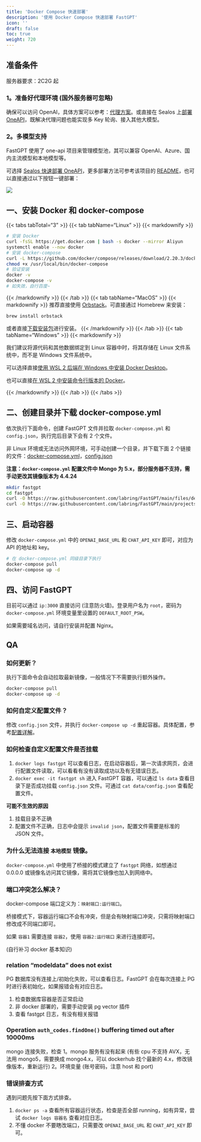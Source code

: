 ```yaml
---
title: 'Docker Compose 快速部署'
description: '使用 Docker Compose 快速部署 FastGPT'
icon: ''
draft: false
toc: true
weight: 720
---
```


## 准备条件

服务器要求：2C2G 起

### 1。准备好代理环境 (国外服务器可忽略)

确保可以访问 OpenAI，具体方案可以参考：[代理方案](/docs/installation/proxy/)。或直接在 Sealos 上[部署 OneAPI](/docs/installation/one-api)，既解决代理问题也能实现多 Key 轮询、接入其他大模型。

### 2。多模型支持

FastGPT 使用了 one-api 项目来管理模型池，其可以兼容 OpenAI、Azure、国内主流模型和本地模型等。

可选择 [Sealos 快速部署 OneAPI](/docs/installation/one-api)，更多部署方法可参考该项目的 [README](https://github.com/songquanpeng/one-api)，也可以直接通过以下按钮一键部署：

[![](https://fastly.jsdelivr.net/gh/labring-actions/templates@main/Deploy-on-Sealos.svg)](https://cloud.sealos.io/?openapp=system-fastdeploy%3FtemplateName%3Done-api)

## 一、安装 Docker 和 docker-compose

{{< tabs tabTotal=“3” >}}
{{< tab tabName=“Linux” >}}
{{< markdownify >}}

```bash
# 安装 Docker
curl -fsSL https://get.docker.com | bash -s docker --mirror Aliyun
systemctl enable --now docker
# 安装 docker-compose
curl -L https://github.com/docker/compose/releases/download/2.20.3/docker-compose-`uname -s`-`uname -m` -o /usr/local/bin/docker-compose
chmod +x /usr/local/bin/docker-compose
# 验证安装
docker -v
docker-compose -v
# 如失效，自行百度~
```

{{< /markdownify >}}
{{< /tab >}}
{{< tab tabName=“MacOS” >}}
{{< markdownify >}}
推荐直接使用 [Orbstack](https://orbstack.dev/)。可直接通过 Homebrew 来安装：

```bash
brew install orbstack
```

或者直接[下载安装包](https://orbstack.dev/download)进行安装。
{{< /markdownify >}}
{{< /tab >}}
{{< tab tabName=“Windows” >}}
{{< markdownify >}}

我们建议将源代码和其他数据绑定到 Linux 容器中时，将其存储在 Linux 文件系统中，而不是 Windows 文件系统中。

可以选择直接[使用 WSL 2 后端在 Windows 中安装 Docker Desktop](https://docs.docker.com/desktop/wsl/)。

也可以直接[在 WSL 2 中安装命令行版本的 Docker](https://nickjanetakis.com/blog/install-docker-in-wsl-2-without-docker-desktop)。

{{< /markdownify >}}
{{< /tab >}}
{{< /tabs >}}

## 二、创建目录并下载 docker-compose.yml

依次执行下面命令，创建 FastGPT 文件并拉取 `docker-compose.yml` 和 `config.json`，执行完后目录下会有 2 个文件。

非 Linux 环境或无法访问外网环境，可手动创建一个目录，并下载下面 2 个链接的文件：[docker-compose.yml](https://github.com/labring/FastGPT/blob/main/files/deploy/fastgpt/docker-compose.yml)，[config.json](https://github.com/labring/FastGPT/blob/main/projects/app/data/config.json)

**注意：`docker-compose.yml` 配置文件中 Mongo 为 5.x，部分服务器不支持，需手动更改其镜像版本为 4.4.24**

```bash
mkdir fastgpt
cd fastgpt
curl -O https://raw.githubusercontent.com/labring/FastGPT/main/files/deploy/fastgpt/docker-compose.yml
curl -O https://raw.githubusercontent.com/labring/FastGPT/main/projects/app/data/config.json
```


## 三、启动容器

修改 `docker-compose.yml` 中的 `OPENAI_BASE_URL` 和 `CHAT_API_KEY` 即可，对应为 API 的地址和 key。

```bash
# 在 docker-compose.yml 同级目录下执行
docker-compose pull
docker-compose up -d
```

## 四、访问 FastGPT

目前可以通过 `ip:3000` 直接访问 (注意防火墙)。登录用户名为 `root`，密码为 `docker-compose.yml` 环境变量里设置的 `DEFAULT_ROOT_PSW`。

如果需要域名访问，请自行安装并配置 Nginx。

## QA

### 如何更新？

执行下面命令会自动拉取最新镜像，一般情况下不需要执行额外操作。

```bash
docker-compose pull
docker-compose up -d
```

### 如何自定义配置文件？

修改 `config.json` 文件，并执行 `docker-compose up -d` 重起容器。具体配置，参考[配置详解](/docs/development/configuration)。

### 如何检查自定义配置文件是否挂载

1. `docker logs fastgpt` 可以查看日志，在启动容器后，第一次请求网页，会进行配置文件读取，可以看看有没有读取成功以及有无错误日志。
2. `docker exec -it fastgpt sh` 进入 FastGPT 容器，可以通过 `ls data` 查看目录下是否成功挂载 `config.json` 文件。可通过 `cat data/config.json` 查看配置文件。

**可能不生效的原因**

1. 挂载目录不正确
2. 配置文件不正确，日志中会提示 `invalid json`，配置文件需要是标准的 JSON 文件。

### 为什么无法连接 `本地模型` 镜像。

`docker-compose.yml` 中使用了桥接的模式建立了 `fastgpt` 网络，如想通过 0.0.0.0 或镜像名访问其它镜像，需将其它镜像也加入到网络中。

### 端口冲突怎么解决？

docker-compose 端口定义为：`映射端口:运行端口`。

桥接模式下，容器运行端口不会有冲突，但是会有映射端口冲突，只需将映射端口修改成不同端口即可。

如果 `容器1` 需要连接 `容器2`，使用 `容器2:运行端口` 来进行连接即可。

(自行补习 docker 基本知识)

### relation “modeldata” does not exist

PG 数据库没有连接上/初始化失败，可以查看日志。FastGPT 会在每次连接上 PG 时进行表初始化，如果报错会有对应日志。

1. 检查数据库容器是否正常启动
2. 非 docker 部署的，需要手动安装 pg vector 插件
3. 查看 fastgpt 日志，有没有相关报错

### Operation `auth_codes.findOne()` buffering timed out after 10000ms

mongo 连接失败，检查
1。mongo 服务有没有起来 (有些 cpu 不支持 AVX，无法用 mongo5，需要换成 mongo4.x，可以 dockerhub 找个最新的 4.x，修改镜像版本，重新运行)
2。环境变量 (账号密码，注意 host 和 port)


### 错误排查方式

遇到问题先按下面方式排查。

1. `docker ps -a` 查看所有容器运行状态，检查是否全部 running，如有异常，尝试 `docker logs 容器名` 查看对应日志。
2. 不懂 docker 不要瞎改端口，只需要改 `OPENAI_BASE_URL` 和 `CHAT_API_KEY` 即可。
